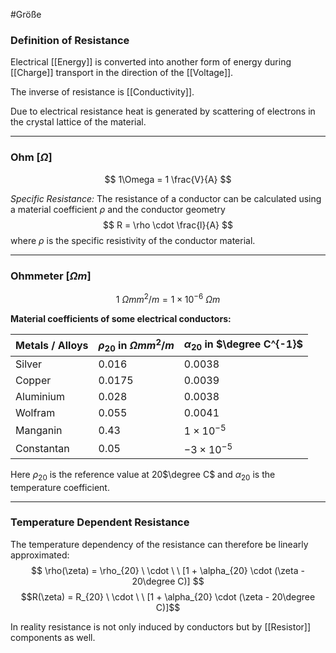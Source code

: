 #Größe 
### Definition of Resistance
Electrical [[Energy]] is converted into another form of energy during [[Charge]] transport in the direction of the [[Voltage]].

The inverse of resistance is [[Conductivity]].

Due to electrical resistance heat is generated by scattering of electrons in the crystal lattice of the material.

---
### Ohm \[$\Omega$]
$$
1\Omega = 1 \frac{V}{A}
$$

_Specific Resistance:_
The resistance of a conductor can be calculated using a material coefficient $\rho$ and the conductor geometry
$$
R = \rho \cdot \frac{l}{A}
$$
where $\rho$ is the specific resistivity of the conductor material. 

---
### Ohmmeter \[$\Omega m$]
$$
1 \ \Omega mm^2/m = 1 \times 10^{-6} \ \Omega m
$$

__Material coefficients of some electrical conductors:__

| Metals /  Alloys | $\rho_{20}$ in $\Omega mm^2 / m$ | $\alpha_{20}$ in $\degree C^{-1}$ |
| ---------------- | -------------------------------- | --------------------------------- |
| Silver           | $0.016$                          | $0.0038$                          |
| Copper           | $0.0175$                         | $0.0039$                          |
| Aluminium        | $0.028$                          | $0.0038$                          |
| Wolfram          | $0.055$                          | $0.0041$                          |
| Manganin         | $0.43$                           | $1 \times 10^{-5}$                |
| Constantan       | $0.05$                           | $-3 \times 10^{-5}$               |
Here $\rho_{20}$ is the reference value at 20$\degree C$ and $\alpha_{20}$ is the temperature coefficient.

---
### Temperature Dependent Resistance
The temperature dependency of the resistance can therefore be linearly approximated: 
$$
\rho(\zeta) = \rho_{20} \ \cdot \ \ [1 + \alpha_{20} \cdot (\zeta - 20\degree C)] 
$$
$$R(\zeta) = R_{20} \ \cdot \ \ [1 + \alpha_{20} \cdot (\zeta - 20\degree C)]$$

In reality resistance is not only induced by conductors but by [[Resistor]] components as well.